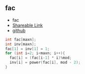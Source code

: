 
## fac

- fac
- [Shareable Link](https://thesobersobber.github.io/CP-Snippets/fac)
- [github](https://github.com/theSoberSobber/CP-Snippets/blob/main/snippets.json#L456)

```cpp
int fac[maxn];
int inv[maxn];
fac[1] = inv[1] = 1;
for (int i=2; i<maxn; i++){
  fac[i] = (fac[i-1] * i)%mod;
  inv[i] = power(fac[i], mod - 2);
}

```

